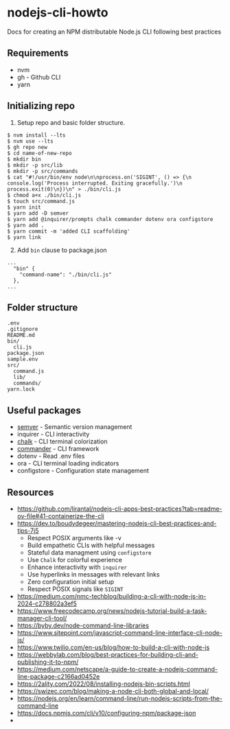 # nodejs-cli-howto
Docs for creating an NPM distributable Node.js CLI following best practices

## Requirements
- nvm
- gh - Github CLI
- yarn


## Initializing repo

1. Setup repo and basic folder structure.
```
$ nvm install --lts
$ nvm use --lts
$ gh repo new
$ cd name-of-new-repo
$ mkdir bin
$ mkdir -p src/lib
$ mkdir -p src/commands
$ cat "#!/usr/bin/env node\n\nprocess.on('SIGINT', () => {\n  console.log('Process interrupted. Exiting gracefully.')\n  process.exit(0)\n})\n" > ./bin/cli.js
$ chmod a+x ./bin/cli.js
$ touch src/command.js
$ yarn init
$ yarn add -D semver
$ yarn add @inquirer/prompts chalk commander dotenv ora configstore
$ yarn add .
$ yarn commit -m 'added CLI scaffolding'
$ yarn link
```

2. Add `bin` clause to package.json
```
...
  "bin" {
    "command-name": "./bin/cli.js"
  },
...
```

## Folder structure
```
.env
.gitignore
README.md
bin/
  cli.js
package.json
sample.env
src/
  command.js
  lib/
  commands/
yarn.lock
```

## Useful packages
- [semver](https://github.com/npm/node-semver) - Semantic version management
- inquirer - CLI interactivity
- [chalk](https://github.com/chalk/chalk) - CLI terminal colorization
- [commander](https://github.com/tj/commander.js) - CLI framework
- dotenv - Read .env files
- ora - CLI terminal loading indicators
- configstore - Configuration state management


## Resources
- https://github.com/lirantal/nodejs-cli-apps-best-practices?tab=readme-ov-file#41-containerize-the-cli
- https://dev.to/boudydegeer/mastering-nodejs-cli-best-practices-and-tips-7j5
  - Respect POSIX arguments like -v
  - Build empathetic CLIs with helpful messages
  - Stateful data managment using `configstore`
  - Use `Chalk` for colorful experience
  - Enhance interactivity with `inquirer`
  - Use hyperlinks in messages with relevant links
  - Zero configuration initial setup
  - Respect POSIX signals like `SIGINT`
- https://medium.com/nmc-techblog/building-a-cli-with-node-js-in-2024-c278802a3ef5
- https://www.freecodecamp.org/news/nodejs-tutorial-build-a-task-manager-cli-tool/
- https://byby.dev/node-command-line-libraries
- https://www.sitepoint.com/javascript-command-line-interface-cli-node-js/
- https://www.twilio.com/en-us/blog/how-to-build-a-cli-with-node-js
- https://webbylab.com/blog/best-practices-for-building-cli-and-publishing-it-to-npm/
- https://medium.com/netscape/a-guide-to-create-a-nodejs-command-line-package-c2166ad0452e
- https://2ality.com/2022/08/installing-nodejs-bin-scripts.html
- https://swizec.com/blog/making-a-node-cli-both-global-and-local/
- https://nodejs.org/en/learn/command-line/run-nodejs-scripts-from-the-command-line
- https://docs.npmjs.com/cli/v10/configuring-npm/package-json
- 


